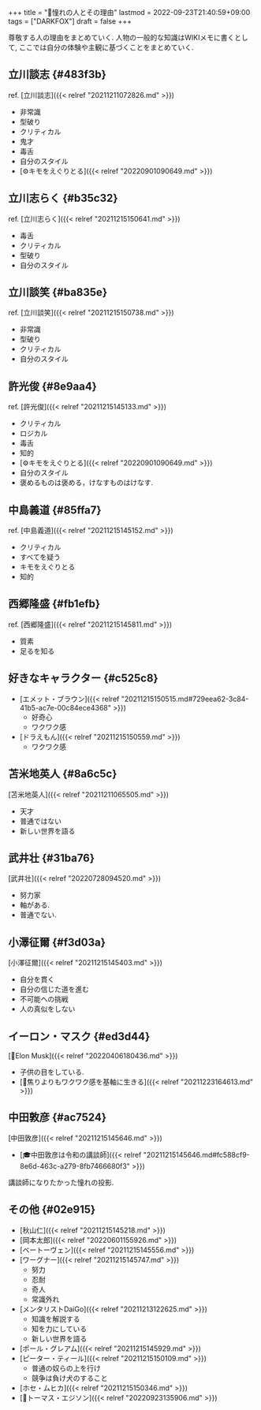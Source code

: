 +++
title = "🦊憧れの人とその理由"
lastmod = 2022-09-23T21:40:59+09:00
tags = ["DARKFOX"]
draft = false
+++

尊敬する人の理由をまとめていく. 人物の一般的な知識はWIKIメモに書くとして, ここでは自分の体験や主観に基づくことをまとめていく.


## 立川談志 {#483f3b}

ref. [立川談志]({{< relref "20211211072826.md" >}})

-   非常識
-   型破り
-   クリティカル
-   鬼才
-   毒舌
-   自分のスタイル
-   [⚙キモをえぐりとる]({{< relref "20220901090649.md" >}})


## 立川志らく {#b35c32}

ref. [立川志らく]({{< relref "20211215150641.md" >}})

-   毒舌
-   クリティカル
-   型破り
-   自分のスタイル


## 立川談笑 {#ba835e}

ref. [立川談笑]({{< relref "20211215150738.md" >}})

-   非常識
-   型破り
-   クリティカル
-   自分のスタイル


## 許光俊 {#8e9aa4}

ref. [許光俊]({{< relref "20211215145133.md" >}})

-   クリティカル
-   ロジカル
-   毒舌
-   知的
-   [⚙キモをえぐりとる]({{< relref "20220901090649.md" >}})
-   自分のスタイル
-   褒めるものは褒める，けなすものはけなす.


## 中島義道 {#85ffa7}

ref. [中島義道]({{< relref "20211215145152.md" >}})

-   クリティカル
-   すべてを疑う
-   キモをえぐりとる
-   知的


## 西郷隆盛 {#fb1efb}

ref. [西郷隆盛]({{< relref "20211215145811.md" >}})

-   質素
-   足るを知る


## 好きなキャラクター {#c525c8}

-   [エメット・ブラウン]({{< relref "20211215150515.md#729eea62-3c84-41b5-ac7e-00c84ece4368" >}})
    -   好奇心
    -   ワクワク感
-   [ドラえもん]({{< relref "20211215150559.md" >}})
    -   ワクワク感


## 苫米地英人 {#8a6c5c}

[苫米地英人]({{< relref "20211211065505.md" >}})

-   天才
-   普通ではない
-   新しい世界を語る


## 武井壮 {#31ba76}

[武井壮]({{< relref "20220728094520.md" >}})

-   努力家
-   軸がある.
-   普通でない.


## 小澤征爾 {#f3d03a}

[小澤征爾]({{< relref "20211215145403.md" >}})

-   自分を貫く
-   自分の信じた道を進む
-   不可能への挑戦
-   人の真似をしない


## イーロン・マスク {#ed3d44}

[👨Elon Musk]({{< relref "20220406180436.md" >}})

-   子供の目をしている.
-   [🦊焦りよりもワクワク感を基軸に生きる]({{< relref "20211223164613.md" >}})


## 中田敦彦 {#ac7524}

[中田敦彦]({{< relref "20211215145646.md" >}})

-   [🎓中田敦彦は令和の講談師]({{< relref "20211215145646.md#fc588cf9-8e6d-463c-a279-8fb7466680f3" >}})

講談師になりたかった憧れの投影.


## その他 {#02e915}

-   [秋山仁]({{< relref "20211215145218.md" >}})
-   [岡本太郎]({{< relref "20220601155926.md" >}})
-   [ベートーヴェン]({{< relref "20211215145556.md" >}})
-   [ワーグナー]({{< relref "20211215145747.md" >}})
    -   努力
    -   忍耐
    -   奇人
    -   常識外れ
-   [メンタリストDaiGo]({{< relref "20211213122625.md" >}})
    -   知識を解説する
    -   知を力にしている
    -   新しい世界を語る
-   [ポール・グレアム]({{< relref "20211215145929.md" >}})
-   [ピーター・ティール]({{< relref "20211215150109.md" >}})
    -   普通の奴らの上を行け
    -   競争は負け犬のすること
-   [ホセ・ムヒカ]({{< relref "20211215150346.md" >}})
-   [👨トーマス・エジソン]({{< relref "20220923135906.md" >}})

